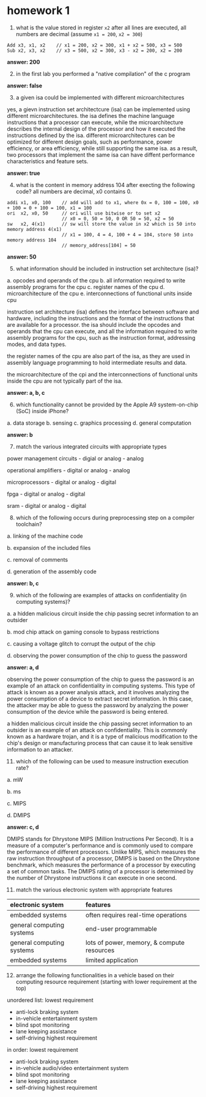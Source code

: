 # homework 1

1.  what is the value stored in register `x2` after all lines are executed, all numbers are decimal (assume `x1 = 200`, `x2 = 300`)

```
Add x3, x1, x2    // x1 = 200, x2 = 300, x1 + x2 = 500, x3 = 500
Sub x2, x3, x2    // x3 = 500, x2 = 300, x3 - x2 = 200, x2 = 200
```

**answer: 200**

2.  in the first lab you performed a "native compilation" of the c program

**answer: false**

3.  a given isa could be implemented with different microarchitectures

yes, a gievn instruction set architectcure (isa) can be implemented using different microarchitectures.  the isa defines the machine language instructions that a processor can execute, while the microarchitecture describes the internal design of the processor and how it executed the instructions defined by the isa.  different microarchitectures can be optimized for different design goals, such as performance, power efficiency, or area efficiency, while still supporting the same isa.  as a result, two processors that implement the same isa can have diffent performance characteristics and feature sets.

**answer: true**

4.  what is the content in memory address 104 after execting the following code?  all numbers are decimal, x0 contains 0.

```assembly
addi x1, x0, 100    // add will add to x1, where 0x = 0, 100 = 100, x0 + 100 = 0 + 100 = 100, x1 = 100
ori  x2, x0, 50     // ori will use bitwise or to set x2
                    // x0 = 0, 50 = 50, 0 OR 50 = 50, x2 = 50
sw   x2, 4(x1)      // sw will store the value in x2 which is 50 into memory address 4(x1)
                    // x1 = 100, 4 = 4, 100 + 4 = 104, store 50 into memory address 104
                    // memory_address[104] = 50
```

**answer: 50**

5.  what information should be included in instruction set architecture (isa)?

a.  opcodes and operands of the cpu
b.  all information required to write assembly programs for the cpu
c.  register names of the cpu
d.  microarchitecture of the cpu
e.  interconnections of functional units inside cpu

instruction set architecture (isa) defines the interface between software and hardware, including the instructions and the format of the instructions that are available for a processor.  the isa should include the opcodes and operands that the cpu can execute, and all the information required to write assembly programs for the cpu, such as the instruction format, addressing modes, and data types.

the register names of the cpu are also part of the isa, as they are used in assembly language programming to hold intermediate results and data.

the microarchitecture of the cpi and the interconnections of functional units inside the cpu are not typically part of the isa.

**answer: a, b, c**

6.  which functionality cannot be provided by the Apple A9 system-on-chip (SoC) inside iPhone?

a.  data storage
b.  sensing
c.  graphics processing
d.  general computation

**answer: b**

7.  match the various integrated circuits with appropriate types

power management circuits - digial or analog - analog

operational amplifiers - digital or analog - analog

microprocessors - digital or analog - digital

fpga - digital or analog - digital

sram - digital or analog - digital

8.  which of the following occurs during preprocessing step on a compiler toolchain?

a.  linking of the machine code

b.  expansion of the included files

c.  removal of comments

d.  generation of the assembly code

**answer:  b, c**

9.  which of the following are examples of attacks on confidentiality (in computing systems)?

a.  a hidden malicious circuit inside the chip passing secret information to an outsider 

b.  mod chip attack on gaming console to bypass restrictions

c.  causing a voltage glitch to corrupt the output of the chip

d.  observing the power consumption of the chip to guess the password

**answer: a, d**

observing the power consumption of the chip to guess the password is an example of an attack on confidentiality in computing systems. This type of attack is known as a power analysis attack, and it involves analyzing the power consumption of a device to extract secret information. In this case, the attacker may be able to guess the password by analyzing the power consumption of the device while the password is being entered.

a hidden malicious circuit inside the chip passing secret information to an outsider is an example of an attack on confidentiality. This is commonly known as a hardware trojan, and it is a type of malicious modification to the chip's design or manufacturing process that can cause it to leak sensitive information to an attacker.

11.  which of the following can be used to measure instruction execution rate?

a.  mW

b.  ms

c.  MIPS

d.  DMIPS

**answer: c, d**

DMIPS stands for Dhrystone MIPS (Million Instructions Per Second). It is a measure of a computer's performance and is commonly used to compare the performance of different processors. Unlike MIPS, which measures the raw instruction throughput of a processor, DMIPS is based on the Dhrystone benchmark, which measures the performance of a processor by executing a set of common tasks. The DMIPS rating of a processor is determined by the number of Dhrystone instructions it can execute in one second.

11.  match the various electronic system with appropriate features

| electronic system         | features                                    |
|:--------------------------|:--------------------------------------------|
| embedded systems          |  often requires real-time operations        |
| general computing systems |  end-user programmable                      |
| general computing systems |  lots of power, memory, & compute resources |
| embedded systems          |  limited application                        |

12.  arrange the following functionalities in a vehicle based on their computing resource requirement (starting with lower requirement at the top)

unordered list:
lowest requirement
-  anti-lock braking system
-  in-vehicle entertainment system
-  blind spot monitoring
-  lane keeping assistance
-  self-driving
highest requirement

in order:
lowest requirement
-  anti-lock braking system
-  in-vehicle audio/video entertainment system
-  blind spot monitoring
-  lane keeping assistance
-  self-driving
highest requirement










